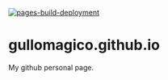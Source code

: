 [![pages-build-deployment](https://github.com/gullomagico/gullomagico.github.io/actions/workflows/pages/pages-build-deployment/badge.svg?branch=main)](https://github.com/gullomagico/gullomagico.github.io/actions/workflows/pages/pages-build-deployment)

# gullomagico.github.io

My github personal page.
